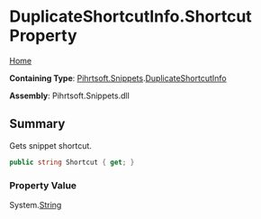 # DuplicateShortcutInfo\.Shortcut Property

[Home](../../../../README.md)

**Containing Type**: [Pihrtsoft.Snippets](../../README.md)\.[DuplicateShortcutInfo](../README.md)

**Assembly**: Pihrtsoft\.Snippets\.dll

## Summary

Gets snippet shortcut\.

```csharp
public string Shortcut { get; }
```

### Property Value

System\.[String](https://docs.microsoft.com/en-us/dotnet/api/system.string)


